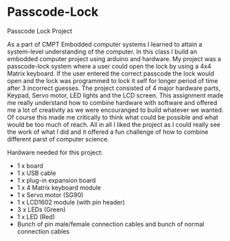# Passcode-Lock
Passcode Lock Project

As a part of CMPT Embodded computer systems I learned to attain a system-level understanding of the computer. In this class I build an embodded computer project using arduino and hardware. My project was a passcode-lock system where a user could open the lock by using a 4x4 Matrix keyboard. If the user entered the correct passcode the lock would open and the lock was programmed to lock it self for longer period of time after 3 incorrect guesses. The project consisted of 4 major hardware parts, Keypad, Servo motor, LED lights and the LCD screen. This assignment made me really understand how to combine hardware with software and offered me a lot of creativity as we were encouranged to build whatever we wanted. Of course this made me critically to think what could be possible and what would be too much of reach. All in all I liked the project as I could really see the work of what I did and it offered a fun challenge of how to combine different parst of computer science.


Hardware needed for this project:

- 1 x board
- 1 x USB cable 
- 1 x plug-in expansion board
- 1 x 4 Matrix keyboard module
- 1 x Servo motor (SG90)
- 1 x LCD1602 module (with pin header)
- 3 x LEDs (Green) 
- 1 x LED (Red)
- Bunch of pin male/female connection cables and bunch of normal connection cables
